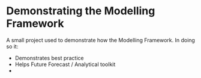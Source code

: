 # Demonstrating the Modelling Framework
A small project used to demonstrate how the Modelling Framework. In doing so it:
- Demonstrates best practice 
- Helps Future Forecast / Analytical toolkit
- 